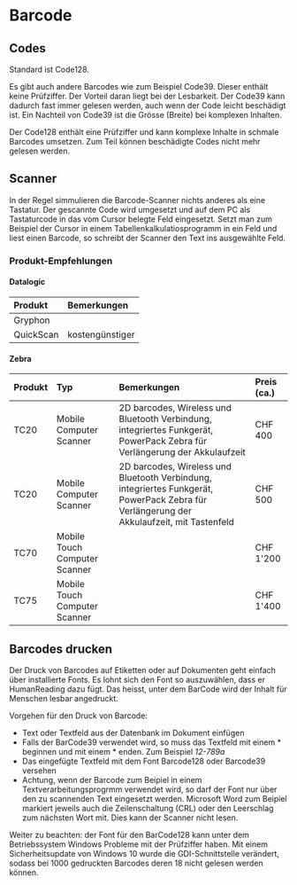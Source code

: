 # Barcode

## Codes

Standard ist Code128.

Es gibt auch andere Barcodes wie zum Beispiel Code39. Dieser enthält keine Prüfziffer. Der Vorteil daran liegt bei der Lesbarkeit. Der Code39 kann dadurch fast immer gelesen werden, auch wenn der Code leicht beschädigt ist. Ein Nachteil von Code39 ist die Grösse (Breite) bei komplexen Inhalten.  

Der Code128 enthält eine Prüfziffer und kann komplexe Inhalte in schmale Barcodes umsetzen. Zum Teil können beschädigte Codes nicht mehr gelesen werden. 

## Scanner

In der Regel simmulieren die Barcode-Scanner nichts anderes als eine Tastatur. Der gescannte Code wird umgesetzt und auf dem PC als Tastaturcode in das vom Cursor belegte Feld eingesetzt. Setzt man zum Beispiel der Cursor in einem Tabellenkalkulatiosprogramm in ein Feld und liest einen Barcode, so schreibt der Scanner den Text ins ausgewählte Feld.

### Produkt-Empfehlungen

#### Datalogic

| Produkt | Bemerkungen  |
|:- |:- |
| Gryphon |  |
| QuickScan | kostengünstiger |

#### Zebra

| Produkt | Typ  | Bemerkungen | Preis (ca.)
|:- |:- |:- |:- |
| TC20 | Mobile Computer Scanner | 2D barcodes, Wireless und Bluetooth Verbindung, integriertes Funkgerät, PowerPack Zebra für Verlängerung der Akkulaufzeit | CHF 400
| TC20 | Mobile Computer Scanner | 2D barcodes, Wireless und Bluetooth Verbindung, integriertes Funkgerät, PowerPack Zebra für Verlängerung der Akkulaufzeit, mit Tastenfeld | CHF 500
| TC70 | Mobile Touch Computer Scanner | | CHF 1'200
| TC75 | Mobile Touch Computer Scanner | | CHF 1'400

## Barcodes drucken

Der Druck von Barcodes auf Etiketten oder auf Dokumenten geht einfach über installierte Fonts. Es lohnt sich den Font so auszuwählen, dass er HumanReading dazu fügt. Das heisst, unter dem BarCode wird der Inhalt für Menschen lesbar angedruckt.

Vorgehen für den Druck von Barcode:
- Text oder Textfeld aus der Datenbank im Dokument einfügen
- Falls der BarCode39 verwendet wird, so muss das Textfeld mit einem * beginnen und mit einem * enden. Zum Beispiel *12-789a*
- Das eingefügte Textfeld mit dem Font Barcode128 oder Barcode39 versehen
- Achtung, wenn der Barcode zum Beipiel in einem Textverarbeitungsprogrmm verwendet wird, so darf der Font nur über den zu scannenden Text eingesetzt werden. Microsoft Word zum Beipiel markiert jeweils auch die Zeilenschaltung (CRL) oder den Leerschlag zum nächsten Wort mit. Dies kann der Scanner nicht lesen.

Weiter zu beachten: der Font für den BarCode128 kann unter dem Betriebssystem Windows Probleme mit der Prüfziffer haben. Mit einem Sicherheitsupdate von Windows 10 wurde die GDI-Schnittstelle verändert, sodass bei 1000 gedruckten Barcodes deren 18 nicht gelesen werden können.
